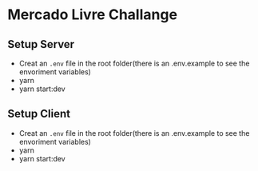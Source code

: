 # Mercado Livre Challange

## Setup Server

* Creat an `.env` file in the root folder(there is an .env.example to see the envoriment variables)
* yarn
* yarn start:dev



## Setup Client

* Creat an `.env` file in the root folder(there is an .env.example to see the envoriment variables)
* yarn
* yarn start:dev